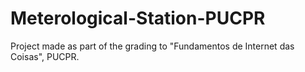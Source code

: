 # Meterological-Station-PUCPR
Project made as part of the grading to "Fundamentos de Internet das Coisas", PUCPR.
